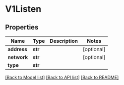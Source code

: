 # V1Listen

## Properties
Name | Type | Description | Notes
------------ | ------------- | ------------- | -------------
**address** | **str** |  | [optional] 
**network** | **str** |  | [optional] 
**type** | **str** |  | 

[[Back to Model list]](../README.md#documentation-for-models) [[Back to API list]](../README.md#documentation-for-api-endpoints) [[Back to README]](../README.md)


